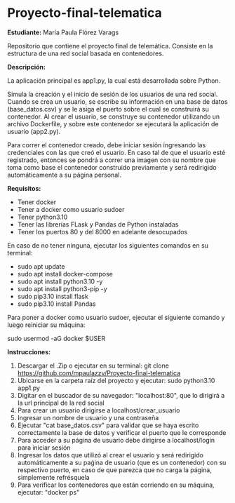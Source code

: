 # Proyecto-final-telematica
**Estudiante:**
María Paula Flórez Varags

Repositorio que contiene el proyecto final de telemática. Consiste en la estructura de una red social basada en contenedores.

**Descripción:**

La aplicación principal es app1.py, la cual está desarrollada sobre Python.

Simula la creación y el inicio de sesión de los usuarios de una red social. Cuando se crea un usuario, se escribe su información en una base de datos (base_datos.csv) y se le asiga el puerto sobre el cual se construirá su contenedor. Al crear el usuario, se construye su contenedor utilizando un archivo Dockerfile, y sobre este contenedor se ejecutará la aplicación de usuario (app2.py).

Para correr el contenedor creado, debe iniciar sesión ingresando las credenciales con las que creó el usuario. En caso tal de que el usuario esté registrado, entonces se pondrá a correr una imagen con su nombre que toma como base el contenedor construido previamente y será redirigido automáticamente a su página personal.


**Requisitos:**

- Tener docker
- Tener a docker como usuario sudoer 
- Tener python3.10
- Tener las librerías FLask y Pandas de Python instaladas
- Tener los puertos 80 y del 8000 en adelante desocupados

En caso de no tener ninguna, ejecutar los siguientes comandos en su terminal:

- sudo apt update
- sudo apt install docker-compose
- sudo apt install python3.10 -y
- sudo apt install python3-pip -y
- sudo pip3.10 install flask
- sudo pip3.10 install Pandas

Para poner a docker como usuario sudoer, ejecutar el siguiente comando y luego reiniciar su máquina:

sudo usermod -aG docker $USER

**Instrucciones:**

1. Descargar el .Zip o ejecutar en su terminal: git clone https://github.com/mpaulazzv/Proyecto-final-telematica
2. Ubicarse en la carpeta raíz del proyecto y ejecutar: sudo python3.10 app1.py
3. Digitar en el buscador de su navegador: "localhost:80", que lo dirigirá a la url principal de la red social
4. Para crear un usuario dirigirse a localhost/crear_usuario
5. Ingresar un nombre de usuario y una contraseña
6. Ejecutar "cat base_datos.csv" para validar que se haya escrito correctamente la base de datos y verificar el puerto que le corresponde
7. Para acceder a su página de usuario debe dirigirse a localhost/login para iniciar sesión
8. Ingresar los datos que utilizó al crear el usuario y será redirigido automáticamente a su paǵina de usuario (que es un contenedor) con su respectivo puerto, en caso de que parezca que no carga la página, simplemente refrésquela
9. Para verificar los contenedores que están corriendo en su máquina, ejecutar: "docker ps"

